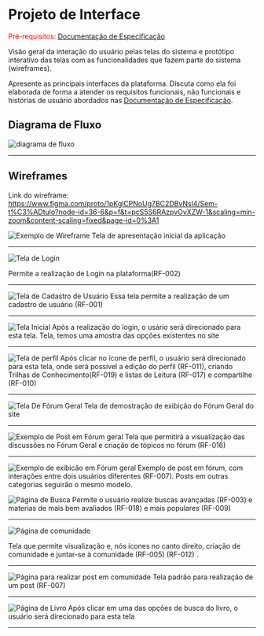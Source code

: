 
# Projeto de Interface

<span style="color:red">Pré-requisitos: <a href="2-Especificação do Projeto.md"> Documentação de Especificação</a></span>

Visão geral da interação do usuário pelas telas do sistema e protótipo interativo das telas com as funcionalidades que fazem parte do sistema (wireframes).

 Apresente as principais interfaces da plataforma. Discuta como ela foi elaborada de forma a atender os requisitos funcionais, não funcionais e histórias de usuário abordados nas <a href="2-Especificação do Projeto.md"> Documentação de Especificação</a>.

## Diagrama de Fluxo

![diagrama de fluxo](https://github.com/user-attachments/assets/5660a2a0-5bfd-4f0a-afb9-8bbab17e5dd0)

<hr>

## Wireframes

Link do wireframe: https://www.figma.com/proto/1pKglCPNoUg7BC2DBvNsl4/Sem-t%C3%ADtulo?node-id=36-6&p=f&t=pcS5S6RAzpvOvXZW-1&scaling=min-zoom&content-scaling=fixed&page-id=0%3A1




![Exemplo de Wireframe](img/homepage.png)
Tela de apresentação inicial da aplicação

<hr>

![Tela de Login](img/login.png)

Permite a realização de Login na plataforma(RF-002)
<hr>

![Tela de Cadastro de Usuário](img/Tela-Cadastro.png)
Essa tela permite a realização de um cadastro de usuário (RF-001)

<hr>

![Tela Inicial](img/tela-Feed.png)
Após a realização do login, o usário será direcionado para esta tela. Tela, temos uma amostra das opções existentes no site


<hr>

![Tela de perfil](img/Perfil.png)
Após clicar no ícone de perfil, o usuário será direcionado para esta tela, onde será possível a edição do perfil (RF-011), criando Trilhas de Conhecimento(RF-019) e listas de Leitura (RF-017) e compartilhe (RF-010)

<hr>

![Tela De Fórum Geral](img/tela-exibicao-geral.png)
Tela de demostração de exibição do Fórum Geral do site

<hr>

![Exemplo de Post em Fórum geral](img/tela-exibicao-forum.png)
Tela que permitirá a visualização das discussões no Fórum Geral e criação de tópicos no fórum (RF-016)

<hr>



![Exemplo de exibicão em Fórum geral](img/tela-post-forum.png)
Exemplo de post em fórum, com interações entre dois usuários diferentes (RF-007). Posts em outras categorias seguirão o mesmo modelo.


![Página de Busca](img/Tela-Busca.png)
Permite o usuário realize buscas avançadas (RF-003) e materias de mais bem avaliados (RF-018) e mais populares (RF-009)
<hr>

![Página de comunidade](img/Tela-Comunidade.png)

Tela que permite visualização e, nós ícones no canto direito, criação de comunidade e juntar-se à comunidade (RF-005) (RF-012) .
<hr>

![Página para realizar post em comunidade](img/Tela-Post.png)
Tela padrão para realização de um post (RF-007)

<hr>


![Página de Livro](img/Tela-Livro.png)
Após clicar em uma das opções de busca do livro, o usuário será direcionado para esta tela
<hr>

